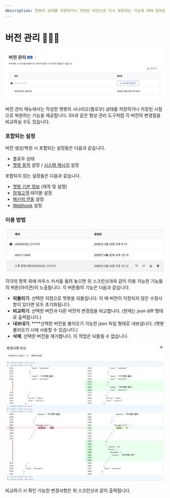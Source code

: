 ```yaml
---
description: 챗봇의 상태를 저장하거나 저장된 버전으로 다시 복원하는 기능에 대해 알아봅니다.
---
```


# 버전 관리 👩🏻‍🔬

![&#xBC84;&#xC804; &#xAD00;&#xB9AC; &#xBA54;&#xB274;](../../.gitbook/assets/versions.png)

버전 관리 메뉴에서는 작성한 챗봇의 시나리오\(플로우\) 상태를 저장하거나 저장된 시점으로 복원하는 기능을 제공합니다. Git과 같은 형상 관리 도구처럼 각 버전의 변경점을 비교하실 수도 있습니다.



### 포함되는 설정

버전 생성/복원 시 포함되는 설정들은 다음과 같습니다.

* 플로우 상태
* [챗봇 동작](../chatbot/system-response.md#undefined) 설정 / [시스템 메시지](../chatbot/system-response.md#undefined-1) 설정

포함되지 않는 설정들은 다음과 같습니다.

* [챗봇 기본 정보](bot-settings.md) \(제목 및 설명\)
* [잠재고객](../audience.md) 테이블 설정
* [메신저 연동](../messenger-integrations/) 설정
* [Webhook](webhook.md) 설정



### 이용 방법 

![&#xBC84;&#xC804; &#xAD00;&#xB9AC; &#xD56D;&#xBAA9;&#xBCC4; &#xBA54;&#xB274;](../../.gitbook/assets/image%20%2839%29.png)

각각의 항목 위에 마우스 커서를 올려 놓으면 위 스크린샷과와 같이 이용 가능한 기능들의 버튼\(아이콘\)이 노출됩니다. 각 버튼들의 기능은 다음과 같습니다.

* **되돌리기**: 선택한 지점으로 챗봇을 되돌립니다. 이 때 버전이 지정되지 않은 수정사항이 있다면 모두 초기화됩니다.
* **비교하기**: 선택한 버전과 다른 버전의 변경점을 비교합니다. \(현재는 json diff 형태로 출력됩니다.\)  
* **내보내기**: ****선택한 버전을 불러오기 가능한 json 파일 형태로 내보냅니다. \(챗봇 불러오기 시에 사용할 수 있습니다.\)
* **삭제**: 선택한 버전을 제거합니다. 이 작업은 되돌릴 수 없습니다.

![&#xBCC0;&#xACBD;&#xC0AC;&#xD56D; &#xBE44;&#xAD50; &#xD654;&#xBA74;](../../.gitbook/assets/image%20%287%29.png)

비교하기 시 확인 가능한 변경사항은 위 스크린샷과 같이 출력됩니다.

